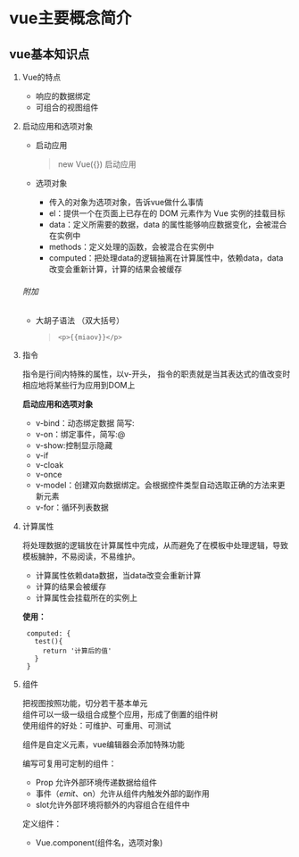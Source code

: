 # vue主要概念简介

## vue基本知识点

1. Vue的特点

    - 响应的数据绑定
    - 可组合的视图组件

2. 启动应用和选项对象

    - 启动应用

      > new Vue({}) 启动应用

    - 选项对象

      - 传入的对象为选项对象，告诉vue做什么事情
      - el：提供一个在页面上已存在的 DOM 元素作为 Vue 实例的挂载目标
      - data：定义所需要的数据，data 的属性能够响应数据变化，会被混合在实例中
      - methods：定义处理的函数，会被混合在实例中
      - computed：把处理data的逻辑抽离在计算属性中，依赖data，data改变会重新计算，计算的结果会被缓存

    ###### 附加

    - 大胡子语法 （双大括号）

        > `<p>{{miaov}}</p>`

3. 指令

    指令是行间内特殊的属性，以v-开头，
    指令的职责就是当其表达式的值改变时相应地将某些行为应用到DOM上

    **启动应用和选项对象**

      - v-bind：动态绑定数据 简写:
      - v-on：绑定事件，简写:@
      - v-show:控制显示隐藏
      - v-if
      - v-cloak
      - v-once
      - v-model：创建双向数据绑定。会根据控件类型自动选取正确的方法来更新元素
      - v-for：循环列表数据

4. 计算属性

    将处理数据的逻辑放在计算属性中完成，从而避免了在模板中处理逻辑，导致模板臃肿，不易阅读，不易维护。
    - 计算属性依赖data数据，当data改变会重新计算
    - 计算的结果会被缓存
    - 计算属性会挂载所在的实例上

    **使用：**

        computed: {
          test(){
            return '计算后的值'
          }
        }

5. 组件

    把视图按照功能，切分若干基本单元  
    组件可以一级一级组合成整个应用，形成了倒置的组件树  
    使用组件的好处：可维护、可重用、可测试

    组件是自定义元素，vue编辑器会添加特殊功能

    编写可复用可定制的组件：
      - Prop 允许外部环境传递数据给组件
      - 事件（$emit、$on）允许从组件内触发外部的副作用
      - slot允许外部环境将额外的内容组合在组件中

    定义组件：   
      - Vue.component(组件名，选项对象)
